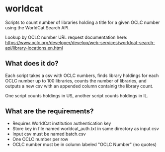 # worldcat
Scripts to count number of libraries holding a title for a given OCLC number using the WorldCat Search API. 

Lookup by OCLC number URL request documentation here: https://www.oclc.org/developer/develop/web-services/worldcat-search-api/library-locations.en.html

## What does it do?
Each script takes a csv with OCLC numbers, finds library holdings for each OCLC number up to 100 libraries, counts the number of libraries, and outputs a new csv with an appended column containig the library count. 

One script counts holdings in US, another script counts holdings in IL. 

## What are the requirements?
* Requires WorldCat institution authentication key
* Store key in file named worldcat_auth.txt in same directory as input csv
* Input csv must be named batch.csv
* One OCLC number per row
* OCLC number must be in column labeled "OCLC Number" (no quotes)
